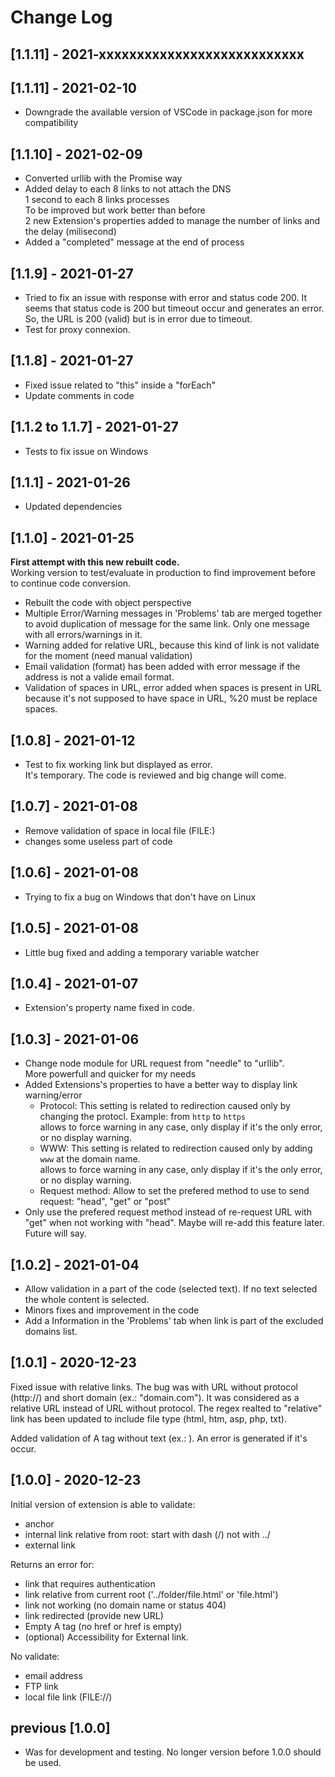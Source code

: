 # Change Log

## [1.1.11] - 2021-xxxxxxxxxxxxxxxxxxxxxxxxxxx

## [1.1.11] - 2021-02-10
+ Downgrade the available version of VSCode in package.json for more compatibility

## [1.1.10] - 2021-02-09
+ Converted urllib with the Promise way
+ Added delay to each 8 links to not attach the DNS <br>
  1 second to each 8 links processes<br>
  To be improved but work better than before<br>
  2 new Extension's properties added to manage the number of links and the delay (milisecond)
+ Added a "completed" message at the end of process

## [1.1.9] - 2021-01-27
+ Tried to fix an issue with response with error and status code 200. It seems that status code is 200 but timeout occur and generates an error. So, the URL is 200 (valid) but is in error due to timeout.
+ Test for proxy connexion.

## [1.1.8] - 2021-01-27
+ Fixed issue related to "this" inside a "forEach"
+ Update comments in code

## [1.1.2 to 1.1.7] - 2021-01-27
+ Tests to fix issue on Windows

## [1.1.1] - 2021-01-26
+ Updated dependencies

## [1.1.0] - 2021-01-25
**First attempt with this new rebuilt code.**<br>
Working version to test/evaluate in production to find improvement before to continue code conversion.
+ Rebuilt the code with object perspective
+ Multiple Error/Warning messages in 'Problems' tab are merged together to avoid duplication of message for the same link. Only one message with all errors/warnings in it.
+ Warning added for relative URL, because this kind of link is not validate for the moment (need manual validation)
+ Email validation (format) has been added with error message if the address is not a valide email format.
+ Validation of spaces in URL, error added when spaces is present in URL because it's not supposed to have space in URL, %20 must be replace spaces.

## [1.0.8] - 2021-01-12
+ Test to fix working link but displayed as error.<br>
  It's temporary. The code is reviewed and big change will come.

## [1.0.7] - 2021-01-08
+ Remove validation of space in local file (FILE:)
+ changes some useless part of code

## [1.0.6] - 2021-01-08
+ Trying to fix a bug on Windows that don't have on Linux

## [1.0.5] - 2021-01-08
+ Little bug fixed and adding a temporary variable watcher 

## [1.0.4] - 2021-01-07
+ Extension's property name fixed in code.

## [1.0.3] - 2021-01-06
+ Change node module for URL request from "needle" to "urllib".<br />More powerfull and quicker for my needs
+ Added Extensions's properties to have a better way to display link warning/error
  + Protocol: This setting is related to redirection caused only by changing the protocl. Example: from ```http``` to ```https```<br />allows to force warning in any case, only display if it's the only error, or no display warning.
  + WWW: This setting is related to redirection caused only by adding ```www``` at the domain name.<br />allows to force warning in any case, only display if it's the only error, or no display warning.
  + Request method: Allow to set the prefered method to use to send request: "head", "get" or "post"
+ Only use the prefered request method instead of re-request URL with "get" when not working with "head". Maybe will re-add this feature later. Future will say.



## [1.0.2] - 2021-01-04
+ Allow validation in a part of the code (selected text).
  If no text selected the whole content is selected.
+ Minors fixes and improvement in the code
+ Add a Information in the 'Problems' tab when link is part of the excluded domains list.


## [1.0.1] - 2020-12-23
Fixed issue with relative links.
The bug was with URL without protocol (http://) and short domain (ex.: "domain.com"). It was considered as a relative URL instead of URL without protocol.
The regex realted to "relative" link has been updated to include file type (html, htm, asp, php, txt).

Added validation of A tag without text (ex.: <a href="domain.name"></a>).
An error is generated if it's occur.


## [1.0.0] - 2020-12-23
Initial version of extension is able to validate:
+ anchor
+ internal link relative from root: start with dash (/) not with ../
+ external link

Returns an error for:
+ link that requires authentication
+ link relative from current root ('../folder/file.html' or 'file.html')
+ link not working (no domain name or status 404)
+ link redirected (provide new URL)
+ Empty A tag (no href or href is empty)
+ (optional) Accessibility for External link.

No validate:
+ email address
+ FTP link
+ local file link (FILE://)

## previous [1.0.0]
- Was for development and testing. No longer version before 1.0.0 should be used.
